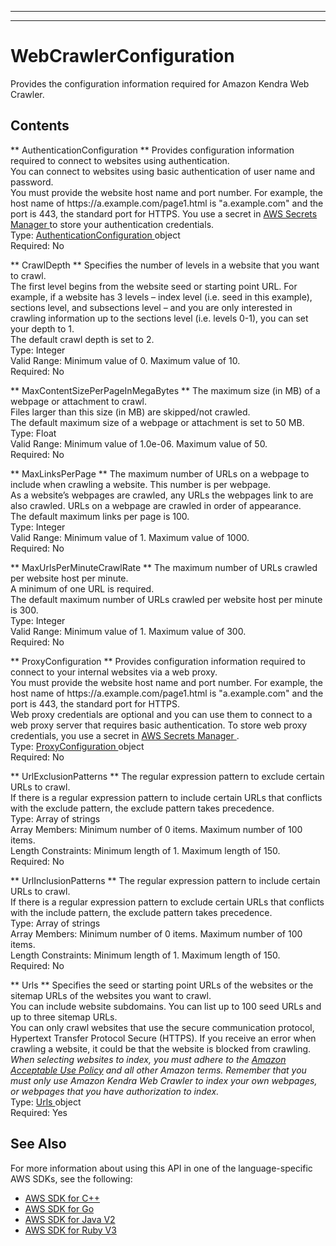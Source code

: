 --------

--------

# WebCrawlerConfiguration<a name="API_WebCrawlerConfiguration"></a>

Provides the configuration information required for Amazon Kendra Web Crawler\.

## Contents<a name="API_WebCrawlerConfiguration_Contents"></a>

 ** AuthenticationConfiguration **   <a name="Kendra-Type-WebCrawlerConfiguration-AuthenticationConfiguration"></a>
Provides configuration information required to connect to websites using authentication\.  
You can connect to websites using basic authentication of user name and password\.  
You must provide the website host name and port number\. For example, the host name of https://a\.example\.com/page1\.html is "a\.example\.com" and the port is 443, the standard port for HTTPS\. You use a secret in [ AWS Secrets Manager ](https://docs.aws.amazon.com/secretsmanager/latest/userguide/intro.html) to store your authentication credentials\.  
Type: [ AuthenticationConfiguration ](API_AuthenticationConfiguration.md) object  
Required: No

 ** CrawlDepth **   <a name="Kendra-Type-WebCrawlerConfiguration-CrawlDepth"></a>
Specifies the number of levels in a website that you want to crawl\.  
The first level begins from the website seed or starting point URL\. For example, if a website has 3 levels – index level \(i\.e\. seed in this example\), sections level, and subsections level – and you are only interested in crawling information up to the sections level \(i\.e\. levels 0\-1\), you can set your depth to 1\.  
The default crawl depth is set to 2\.  
Type: Integer  
Valid Range: Minimum value of 0\. Maximum value of 10\.  
Required: No

 ** MaxContentSizePerPageInMegaBytes **   <a name="Kendra-Type-WebCrawlerConfiguration-MaxContentSizePerPageInMegaBytes"></a>
The maximum size \(in MB\) of a webpage or attachment to crawl\.  
Files larger than this size \(in MB\) are skipped/not crawled\.  
The default maximum size of a webpage or attachment is set to 50 MB\.  
Type: Float  
Valid Range: Minimum value of 1\.0e\-06\. Maximum value of 50\.  
Required: No

 ** MaxLinksPerPage **   <a name="Kendra-Type-WebCrawlerConfiguration-MaxLinksPerPage"></a>
The maximum number of URLs on a webpage to include when crawling a website\. This number is per webpage\.  
As a website’s webpages are crawled, any URLs the webpages link to are also crawled\. URLs on a webpage are crawled in order of appearance\.  
The default maximum links per page is 100\.  
Type: Integer  
Valid Range: Minimum value of 1\. Maximum value of 1000\.  
Required: No

 ** MaxUrlsPerMinuteCrawlRate **   <a name="Kendra-Type-WebCrawlerConfiguration-MaxUrlsPerMinuteCrawlRate"></a>
The maximum number of URLs crawled per website host per minute\.  
A minimum of one URL is required\.  
The default maximum number of URLs crawled per website host per minute is 300\.  
Type: Integer  
Valid Range: Minimum value of 1\. Maximum value of 300\.  
Required: No

 ** ProxyConfiguration **   <a name="Kendra-Type-WebCrawlerConfiguration-ProxyConfiguration"></a>
Provides configuration information required to connect to your internal websites via a web proxy\.  
You must provide the website host name and port number\. For example, the host name of https://a\.example\.com/page1\.html is "a\.example\.com" and the port is 443, the standard port for HTTPS\.  
Web proxy credentials are optional and you can use them to connect to a web proxy server that requires basic authentication\. To store web proxy credentials, you use a secret in [ AWS Secrets Manager ](https://docs.aws.amazon.com/secretsmanager/latest/userguide/intro.html)\.  
Type: [ ProxyConfiguration ](API_ProxyConfiguration.md) object  
Required: No

 ** UrlExclusionPatterns **   <a name="Kendra-Type-WebCrawlerConfiguration-UrlExclusionPatterns"></a>
The regular expression pattern to exclude certain URLs to crawl\.  
If there is a regular expression pattern to include certain URLs that conflicts with the exclude pattern, the exclude pattern takes precedence\.  
Type: Array of strings  
Array Members: Minimum number of 0 items\. Maximum number of 100 items\.  
Length Constraints: Minimum length of 1\. Maximum length of 150\.  
Required: No

 ** UrlInclusionPatterns **   <a name="Kendra-Type-WebCrawlerConfiguration-UrlInclusionPatterns"></a>
The regular expression pattern to include certain URLs to crawl\.  
If there is a regular expression pattern to exclude certain URLs that conflicts with the include pattern, the exclude pattern takes precedence\.  
Type: Array of strings  
Array Members: Minimum number of 0 items\. Maximum number of 100 items\.  
Length Constraints: Minimum length of 1\. Maximum length of 150\.  
Required: No

 ** Urls **   <a name="Kendra-Type-WebCrawlerConfiguration-Urls"></a>
Specifies the seed or starting point URLs of the websites or the sitemap URLs of the websites you want to crawl\.  
You can include website subdomains\. You can list up to 100 seed URLs and up to three sitemap URLs\.  
You can only crawl websites that use the secure communication protocol, Hypertext Transfer Protocol Secure \(HTTPS\)\. If you receive an error when crawling a website, it could be that the website is blocked from crawling\.  
 *When selecting websites to index, you must adhere to the [Amazon Acceptable Use Policy](https://aws.amazon.com/aup/) and all other Amazon terms\. Remember that you must only use Amazon Kendra Web Crawler to index your own webpages, or webpages that you have authorization to index\.*   
Type: [ Urls ](API_Urls.md) object  
Required: Yes

## See Also<a name="API_WebCrawlerConfiguration_SeeAlso"></a>

For more information about using this API in one of the language\-specific AWS SDKs, see the following:
+  [ AWS SDK for C\+\+](https://docs.aws.amazon.com/goto/SdkForCpp/kendra-2019-02-03/WebCrawlerConfiguration) 
+  [ AWS SDK for Go](https://docs.aws.amazon.com/goto/SdkForGoV1/kendra-2019-02-03/WebCrawlerConfiguration) 
+  [ AWS SDK for Java V2](https://docs.aws.amazon.com/goto/SdkForJavaV2/kendra-2019-02-03/WebCrawlerConfiguration) 
+  [ AWS SDK for Ruby V3](https://docs.aws.amazon.com/goto/SdkForRubyV3/kendra-2019-02-03/WebCrawlerConfiguration) 